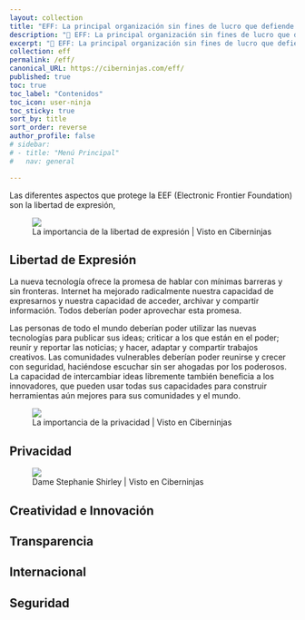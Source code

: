 ```yaml
---
layout: collection
title: "EFF: La principal organización sin fines de lucro que defiende la privacidad digital, la libertad de expresión y la innovación, traducción por Pablo Álvarez Corredera: Ciberninjas"
description: "🤯 EFF: La principal organización sin fines de lucro que defiende la privacidad digital, la libertad de expresión y la innovación, traducción por Pablo Álvarez Corredera: Ciberninjas"
excerpt: "🤯 EFF: La principal organización sin fines de lucro que defiende la privacidad digital, la libertad de expresión y la innovación, traducción por Pablo Álvarez Corredera: Ciberninjas"
collection: eff
permalink: /eff/
canonical_URL: https://ciberninjas.com/eff/
published: true
toc: true
toc_label: "Contenidos"
toc_icon: user-ninja
toc_sticky: true
sort_by: title
sort_order: reverse
author_profile: false
# sidebar:
# - title: "Menú Principal"
#   nav: general

---
```


Las diferentes aspectos que protege la EEF (Electronic Frontier Foundation) son la libertad de expresión, 

<figure>
    <a href="https://ibb.co/tpkcSrw" class="image-popup" alt="La Libertad de Expresión"><img src="https://ibb.co/tpkcSrw"></a>
    <figcaption>La importancia de la libertad de expresión | Visto en Ciberninjas</figcaption>
</figure>

## Libertad de Expresión
La nueva tecnología ofrece la promesa de hablar con mínimas barreras y sin fronteras. Internet ha mejorado radicalmente nuestra capacidad de expresarnos y nuestra capacidad de acceder, archivar y compartir información. Todos deberían poder aprovechar esta promesa.

Las personas de todo el mundo deberían poder utilizar las nuevas tecnologías para publicar sus ideas; criticar a los que están en el poder; reunir y reportar las noticias; y hacer, adaptar y compartir trabajos creativos. Las comunidades vulnerables deberían poder reunirse y crecer con seguridad, haciéndose escuchar sin ser ahogadas por los poderosos. La capacidad de intercambiar ideas libremente también beneficia a los innovadores, que pueden usar todas sus capacidades para construir herramientas aún mejores para sus comunidades y el mundo.

<figure>
    <a href="https://i.ibb.co/v4gmbnC/icon-free-speech-1.png" class="image-popup" alt="La Privacidad"><img src="https://i.ibb.co/v4gmbnC/icon-free-speech-1.png"></a>
    <figcaption>La importancia de la privacidad | Visto en Ciberninjas</figcaption>
</figure>

## Privacidad

<figure>
    <a href="https://i.ibb.co/McrB0m8/icon-privacy-1-0.png" class="image-popup"><img src="https://i.ibb.co/McrB0m8/icon-privacy-1-0.png"></a>
    <figcaption>Dame Stephanie Shirley | Visto en Ciberninjas</figcaption>
</figure>

## Creatividad e Innovación

## Transparencia

## Internacional

## Seguridad